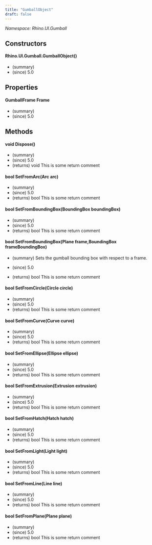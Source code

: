 ```yaml
---
title: "GumballObject"
draft: false
---
```


*Namespace: Rhino.UI.Gumball*
## Constructors
#### Rhino.UI.Gumball.GumballObject()
- (summary) 
- (since) 5.0
## Properties
#### GumballFrame Frame
- (summary) 
- (since) 5.0
## Methods
#### void Dispose()
- (summary) 
- (since) 5.0
- (returns) void This is some return comment
#### bool SetFromArc(Arc arc)
- (summary) 
- (since) 5.0
- (returns) bool This is some return comment
#### bool SetFromBoundingBox(BoundingBox boundingBox)
- (summary) 
- (since) 5.0
- (returns) bool This is some return comment
#### bool SetFromBoundingBox(Plane frame,BoundingBox frameBoundingBox)
- (summary) 
     Sets the gumball bounding box with respect to a frame.
     
- (since) 5.0
- (returns) bool This is some return comment
#### bool SetFromCircle(Circle circle)
- (summary) 
- (since) 5.0
- (returns) bool This is some return comment
#### bool SetFromCurve(Curve curve)
- (summary) 
- (since) 5.0
- (returns) bool This is some return comment
#### bool SetFromEllipse(Ellipse ellipse)
- (summary) 
- (since) 5.0
- (returns) bool This is some return comment
#### bool SetFromExtrusion(Extrusion extrusion)
- (summary) 
- (since) 5.0
- (returns) bool This is some return comment
#### bool SetFromHatch(Hatch hatch)
- (summary) 
- (since) 5.0
- (returns) bool This is some return comment
#### bool SetFromLight(Light light)
- (summary) 
- (since) 5.0
- (returns) bool This is some return comment
#### bool SetFromLine(Line line)
- (summary) 
- (since) 5.0
- (returns) bool This is some return comment
#### bool SetFromPlane(Plane plane)
- (summary) 
- (since) 5.0
- (returns) bool This is some return comment
